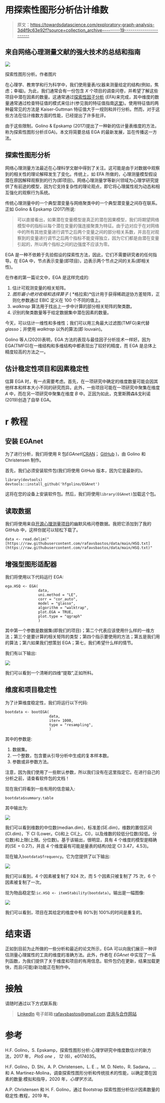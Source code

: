 # 用探索性图形分析估计维数

> 原文：<https://towardsdatascience.com/exploratory-graph-analysis-3d4f9c63e92f?source=collection_archive---------19----------------------->

## 来自网络心理测量文献的强大技术的总结和指南

![](img/f1e2f599961b127bec94f227874411dc.png)

探索性图形分析。作者图片

在心理学、教育学和行为科学中，我们使用量表/仪器来测量给定的结构(例如，焦虑；幸福)。为此，我们通常会有一份包含 *X* 个项目的调查问卷，并希望了解这些项目中潜在因素的数量。这通常通过[探索性因子分析](/exploratory-factor-analysis-vs-principal-components-from-concept-to-application-b67bbbdb82c4) (EFA)来完成，其中维度的数量通常通过检查特征值的模式来估计(参见我的特征值指南[这里](https://rafavsbastos.medium.com/eigenvalues-and-eigenvectors-5cdad2bdffaa))。使用特征值的两种最常见的方法是 Kaiser-Guttman 特征值大于一规则和并行分析。然而，对于这些方法在估计维数方面的性能，已经提出了许多批评。

由于这些限制，Golino & Epskamp (2017)提出了一种新的估计量表维度的方法，称为探索性图形分析(EGA)。本文将简要总结 EGA 的最新发展，旨在传播这一方法。

## 探索性图形分析

网络心理测量方法最近在心理科学文献中得到了关注。这可能是由于对数据中观察到的相关性的理论解释发生了变化。传统上，如 EFA 所做的，心理测量模型假设潜在原因解释观察到的行为(即项目)。网络心理测量学等新兴领域为心理学研究提供了有前途的模型，因为它支持复杂性的理论观点，即它将心理属性视为动态和相互强化的观察行为系统。

传统心理测量中的一个典型潜变量与网络聚类中的一个典型潜变量之间存在联系。正如 Golino & Epskamp (2017)所说:

> 可以直接看出，如果潜在变量模型是真正的潜在因果模型，我们将期望网络模型中的指标以每个潜在变量的强连接聚类为特征。由于边对应于在对网络中的所有其他变量进行调节之后两个变量之间的部分相关系数，并且在对观察到的变量进行调节之后两个指标不能变得独立，因为它们都是由潜在变量引起的，所以两个指标之间的边强度不应该为零。

EGA 是一种不依赖于先验假设的探索性方法，因此，它们不需要研究者的任何指导。在 EGA 中，节点表示变量(即项目)，边表示两个节点之间的关系(即相关性)。

在作者的第一篇论文中，EGA 是这样完成的:

1.  估计可观测变量的相关矩阵。
2.  *图形最小绝对收缩和选择算子* ( *格拉索)*估计用于获得稀疏逆协方差矩阵，正则化参数通过 EBIC 定义在 100 个不同的值上。
3.  *walktrap* 算法用于找出上一步中计算的部分相关矩阵的聚类数。
4.  识别的聚类数量等于给定数据集中潜在因素的数量。

今天，可以估计一维性和多维性；我们可以用三角最大过滤图(TMFG)来代替*glasso*；并使用 *walktrap* 以外的算法(即 louvain)。

Golino 等人(2020)表明，EGA 方法的表现与最佳因子分析技术一样好。因为 EGA(TMFG)在一维结构和多维结构中都表现出了较好的精度，而 EGA 是总体上精度较高的方法之一。

## 估计稳定性项目和因素稳定性

估算 EGA 时，有一点需要考虑。首先，在一项研究中确定的维度数量可能会因其他样本和样本大小不同的研究而异。此外，一些项目可能在一项研究中聚集在维度 *A* 中，而在另一项研究中聚集在维度 *B* 中。正因为如此，克里斯腾森&戈利诺(2019)创造了自举 EGA。

# r 教程

## 安装 EGAnet

为了进行分析，我们将使用 R 包*EGAnet*([CRAN](https://cran.r-project.org/web/packages/EGAnet/index.html)； [GitHub](https://github.com/hfgolino/EGAnet) )，由 Golino 和 Christensen 制作。

首先，我们必须安装软件包(我们将使用 GitHub 版本，因为它是最新的)。

```
library(devtools)
devtools::install_github('hfgolino/EGAnet')
```

这将在您的设备上安装软件包。然后，我们将使用`library(EGAnet)`加载这个包。

## 读取数据

我们将使用来自[开源心理测量项目](https://openpsychometrics.org/_rawdata/)的幽默风格问卷数据。我把它添加到了我的 GitHub 中，这样你就可以轻松下载了。

```
data <- read.delim("[https://raw.githubusercontent.com/rafavsbastos/data/main/HSQ.txt](https://raw.githubusercontent.com/rafavsbastos/data/main/HSQ.txt)"
```

## 增强型图形适配器

我们将使用以下代码运行 EGA:

```
ega.HSQ <- EGA(
               data,
               uni.method = "LE",
               corr = "cor_auto",
               model = "glasso",
               algorithm = "walktrap",
               plot.EGA = TRUE,
               plot.type = "qgraph"
               )
```

其中第一个参数是数据集(即我们的项目)；第二个代表应该使用什么样的一维方法；第三个是要计算的相关矩阵的类型；第四个指示要使用的方法；第五是我们用的算法；第六如果我们想策划 EGA；第七，我们希望什么样的情节。

我们有以下输出:

![](img/dd19b261cb1a29ef7ba3d8fb9214f123.png)

我们可以看到一个清晰的四维“提取”,正如所料。

## 维度和项目稳定性

为了计算维度稳定性，我们将运行以下代码:

```
bootdata <- bootEGA(
                    data,
                    iter= 1000, 
                    type = "resampling",
                    )
```

其中的参数是:

1.  数据集。
2.  一个整数，包含要从引导分析中生成的复本样本数。
3.  参数或非参数方法。

注意，因为我们使用了一些默认参数，所以我们没有在这里指定它。在进行自己的分析之前，请查看软件包的文档！

现在我们将看到一些有用的信息输入:

`bootdata$summary.table`

其中输出为:

![](img/8e53b42c24733e0f7e78fa1df1854cc2.png)

我们可以看到维数的中位数(median.dim)，标准差(SE.dim)，维数的置信区间(CI.dim)，下 CI (Lower。Ci)和上 CI(上。CI)，以及维数的较低分位数(较低。分位数)和上限(上限。分位数)。基于该输出，很明显，具有 4 个维度的模型是精确的(SE = 0.27)，并且 4 个维度最有可能是量表的结构(给定 CI 3.47，4.53)。

现在输入`bootdata$frequency`。它为您提供了以下输出:

![](img/cfc4685871826c8038f870c598512f03.png)

我们可以看到，4 个因素被复制了 924 次，而 5 个因素只被复制了 75 次，6 个因素被复制了一次。

现为物品稳定型:`ic.HSQ <- itemStability(bootdata)`。输出是一幅图像:

![](img/9c7a8b1baa5de10f17f7b747c0c0cf6d.png)

我们可以看到，项目在其给定的维度中有 80%到 100%的时间是重复的。

# 结束语

正如到目前为止所做的一些分析和最近的论文所示，EGA 可以向我们展示一种评估测量心理属性的工具的维度的准确方法。此外，作者在 *EGAnet* 中实现了一系列函数，为我们提供了关于维度和项目的有用信息。软件包仍在更新，结果加载更快，而且(可能)新功能正在制作中。

# 接触

请随时通过以下方式联系我:

> [LinkedIn](https://www.linkedin.com/in/rafael-valdece-sousa-bastos/)
> 电子邮箱:rafavsbastos@gmail.com
> [咨询与合作网站](http://rafavsbastos.wixsite.com/website)

# 参考

H.F. Golino，S. Epskamp，探索性图形分析:心理学研究中维度数估计的新方法，2017 年， *PloS one* ， *12* (6)，e0174035。

H.F. Golino，D. Shi，A. P. Christensen，L. E .，M. D. Nieto，R. Sadana，…和 A. Martinez-Molina，调查探索性图形分析和传统技术的性能，以确定潜在因素的数量:模拟和指导，2020 年，*心理学方法*。

A.P. Christensen 和 H. F. Golino，通过 Bootstrap 探索性图分析估计因素数量的稳定性:教程，2019 年。